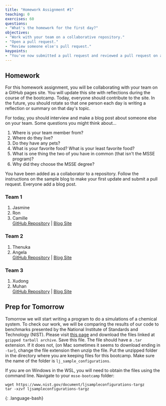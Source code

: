 ```yaml
---
title: "Homework Assignment #1"
teaching: 0
exercises: 60
questions:
- "What's the homework for the first day?"
objectives:
- "Work with your team on a collaborative repository."
- "Open a pull request."
- "Review someone else's pull request."
keypoints:
- "You've now submitted a pull request and reviewed a pull request on a collaborative repo!"
---
```


## Homework

For this homework assignment, you will be collaborating with your team on a GitHub pages site. You will update this site with reflections during the course of the bootcamp. Today, everyone should contribute to the site. In the future, you should rotate so that one person each day is writing a reflection or summary on that day's topic. 

For today, you should interview and make a blog post about someone else on your team. Some questions you might think about...

1. Where is your team member from?
1. Where do they live?
1. Do they have any pets?
1. What is your favorite food? What is your least favorite food?
1. What is one thing the two of you have in common (that isn't the MSSE program)?
1. Why did they choose the MSSE degree?

You have been added as a collaborator to a repository. Follow the instructions on the sample blog to make your first update and submit a pull request. Everyone add a blog post.

### Team 1
1. Jasmine
1. Ron
1. Camille  
[GitHub Repository](https://github.com/msse-2020-bootcamp/team1-blog) | [Blog Site](https://msse-2020-bootcamp.github.io/team1-blog/)

### Team 2
1. Thenuka
1. Angela  
[GitHub Repository](https://github.com/msse-2020-bootcamp/team2-blog) | [Blog Site](https://msse-2020-bootcamp.github.io/team2-blog/)

### Team 3
1. Xudong
1. Muhan  
[GitHub Repository](https://github.com/msse-2020-bootcamp/team3-blog) | [Blog Site](https://msse-2020-bootcamp.github.io/team3-blog/)

## Prep for Tomorrow

Tomorrow we will start writing a program to do a simulations of a chemical system. To check our work, we will be comparing the results of our code to benchmarks presented by the National Institute of Standards and Technology (NIST). Please visit [this page](https://www.nist.gov/mml/csd/chemical-informatics-research-group/lennard-jones-fluid-reference-calculations) and download the files linked at `gzipped tarball archive`. Save this file. The file should have a `.tar` extension. If it does not, (on Mac sometimes it seems to download ending in `-tar`), change the file extension then unzip the file. Put the unzipped folder in the directory where you are keeping files for this bootcamp. Make sure the name of the folder is `lj_sample_configurations`.

If you are on Windows in the WSL, you will need to obtain the files using the command line. Navigate to your `msse-bootcamp` folder:

~~~
wget https://www.nist.gov/document/ljsampleconfigurations-targz
tar -xzvf ljsampleconfigurations-targz
~~~
{: .language-bash}
